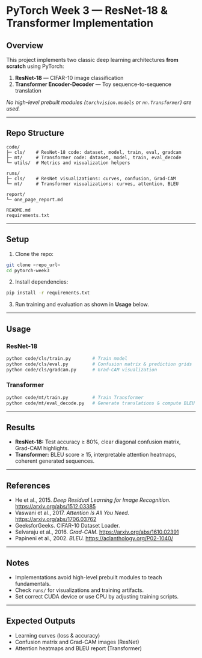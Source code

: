 # PyTorch Week 3 — ResNet-18 & Transformer Implementation

## Overview
This project implements two classic deep learning architectures **from scratch** using PyTorch:

1. **ResNet-18** — CIFAR-10 image classification  
2. **Transformer Encoder-Decoder** — Toy sequence-to-sequence translation

_No high-level prebuilt modules (`torchvision.models` or `nn.Transformer`) are used._

---

## Repo Structure

```
code/
├─ cls/    # ResNet-18 code: dataset, model, train, eval, gradcam
├─ mt/     # Transformer code: dataset, model, train, eval_decode
└─ utils/  # Metrics and visualization helpers

runs/
├─ cls/    # ResNet visualizations: curves, confusion, Grad-CAM
└─ mt/     # Transformer visualizations: curves, attention, BLEU

report/
└─ one_page_report.md

README.md
requirements.txt
```

---

## Setup

1. Clone the repo:
```bash
git clone <repo_url>
cd pytorch-week3
```

2. Install dependencies:
```bash
pip install -r requirements.txt
```

3. Run training and evaluation as shown in **Usage** below.

---

## Usage

### ResNet-18
```bash
python code/cls/train.py        # Train model
python code/cls/eval.py         # Confusion matrix & prediction grids
python code/cls/gradcam.py      # Grad-CAM visualization
```

### Transformer
```bash
python code/mt/train.py         # Train Transformer
python code/mt/eval_decode.py   # Generate translations & compute BLEU
```

---

## Results

- **ResNet-18:** Test accuracy ≥ 80%, clear diagonal confusion matrix, Grad-CAM highlights.  
- **Transformer:** BLEU score ≥ 15, interpretable attention heatmaps, coherent generated sequences.

---

## References

- He et al., 2015. *Deep Residual Learning for Image Recognition.* https://arxiv.org/abs/1512.03385  
- Vaswani et al., 2017. *Attention Is All You Need.* https://arxiv.org/abs/1706.03762  
- GeeksforGeeks. CIFAR-10 Dataset Loader.  
- Selvaraju et al., 2016. *Grad-CAM.* https://arxiv.org/abs/1610.02391  
- Papineni et al., 2002. *BLEU.* https://aclanthology.org/P02-1040/

---

## Notes

- Implementations avoid high-level prebuilt modules to teach fundamentals.  
- Check `runs/` for visualizations and training artifacts.  
- Set correct CUDA device or use CPU by adjusting training scripts.

---

## Expected Outputs

- Learning curves (loss & accuracy)  
- Confusion matrix and Grad-CAM images (ResNet)  
- Attention heatmaps and BLEU report (Transformer)
